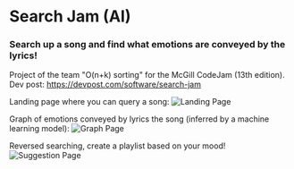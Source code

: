 # Search Jam (AI)
### Search up a song and find what emotions are conveyed by the lyrics!
Project of the team "O(n+k) sorting" for the McGill CodeJam (13th edition).
Dev post: https://devpost.com/software/search-jam

Landing page where you can query a song:
![Landing Page](https://github.com/Luzivog/Search-Jam/blob/main/src/images/landing_page.png)

Graph of emotions conveyed by lyrics the song (inferred by a machine learning model):
![Graph Page](https://github.com/Luzivog/Search-Jam/blob/main/src/images/graph_page.png)

Reversed searching, create a playlist based on your mood!
![Suggestion Page](https://github.com/Luzivog/Search-Jam/blob/main/src/images/data_page.png)
